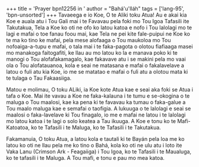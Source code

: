 +++
title = 'Prayer bpn12256 in '
author = "Bahá'u'lláh"
tags = ['lang-95', 'bpn-unsorted']
+++
Tavaeega e io Koe, O te Aliki toku Atua!  Au e akai kia Koe e auala atu i Tou Gali mai i te Favavau pela foki mo Tou Igoa Tafasili ite 
Takutakua, Tela a Koe ko oti ne ofo ko latou katoa e nofo i Tou lalolagi mo te lagi e mafai o toe fanau foou mai, kae Tela ne pei kite fale-puipui ne Koe ko te ma ko tino ke mafai, pela mese alofaaga o Tou maukoloa mo Tou nofoaiga-a-tupu e mafai, o tala mai i te faka-pagota o olotou fiafiaaga masei mo manakoga faitogafiti, ke llau au mo latou ko la e manava poko ki te manogi o Tou alofafakamagalo, kae fakavave atu i se makini pela mo vaai ola o Tou alofatauanoa, kola e seai ne matasana e mafai o fakalavelave a latou o fuli atu kia Koe, io me se matatao e mafai o fuli atu a olotou mata ki te tulaga o Tau Fakaasiiga.  
  
Matou e molimau, O toku ALiki, ia Koe kote Atua kae e seai aka foki se Atua i tafa o Koe.  Mai ite vavau a Koe ne faka-kalauna i te tumu e se-okogina o te maluga o Tou maalosi, kae ka pena ki te favavau ka tumau o faka-galue a Tou maalo maluga kae e semafai o taofigia.  A lukuuga o te lalolagi e seai se maalosi o faka-lavelave ki Tou finagalo, io me e mafai ne latou i te lalolagi mo latou katoa i te lagi o solo keatea a Tau ikuuga. A Koe e tonu ko te Mafi-Katoatoa, ko te Tafasili i te Maluga, ko te Tafasili i te Takutakua.  
  
Fakamanuia, O toku Atua, a latou kola e tautali ki te Bayán pela loa me ko latou ko oti ne llau pela me ko tino o Bahá, kola ko oti ne ulu atu i loto ite Vaka Lanu (Crimson Ark - Feagaiiga) i Tou Igoa, ko te Tafasili i te Maualuga, ko te tafasili i te Maluga.  A Tou mafi, e tonu e pau mo mea katoa.
